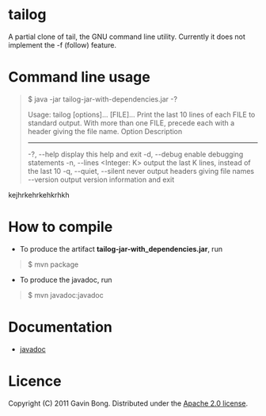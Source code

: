 # tailog

A partial clone of tail, the GNU command line utility.
Currently it does not implement the -f (follow) feature.

# Command line usage

> $ java -jar tailog-jar-with-dependencies.jar -?
>                                                   
> Usage: tailog [options]... [FILE]...
> Print the last 10 lines of each FILE to standard output.
> With more than one FILE, precede each with a header giving the file name.
> Option                                  Description
> ------                                  -----------
> -?, --help                              display this help and exit
> -d, --debug                             enable debugging statements
> -n, --lines <Integer: K>                output the last K lines, instead of
>                                         the last 10
> -q, --quiet, --silent                   never output headers giving file names
> --version                               output version information and exit

kejhrkehrkehkrhkh


# How to compile

* To produce the artifact __tailog-jar-with_dependencies.jar__, run
> $ mvn package
* To produce the javadoc, run
> $ mvn javadoc:javadoc

# Documentation

* [javadoc](http://example.com/ "Javadoc")

# Licence

Copyright (C) 2011 Gavin Bong. Distributed under the [Apache 2.0 license](http://www.apache.org/licenses/LICENSE-2.0.html "license details").

